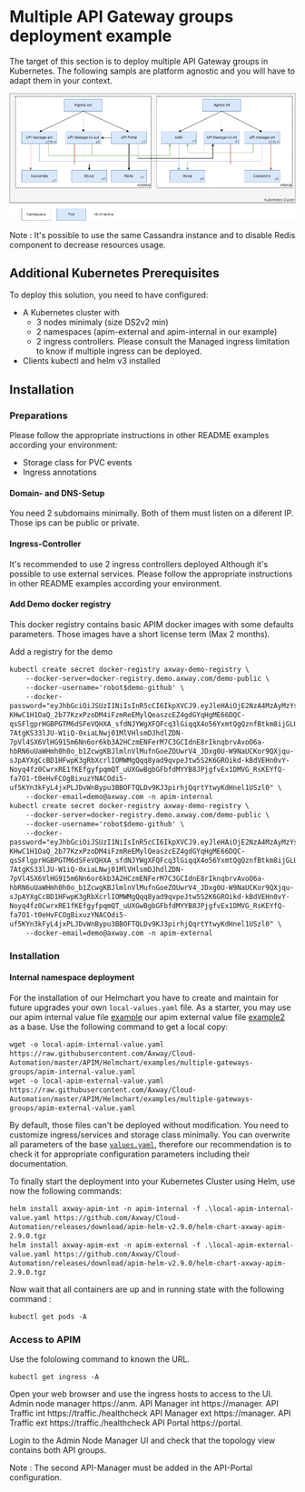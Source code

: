 # Multiple API Gateway groups deployment example

The target of this section is to deploy multiple API Gateway groups in Kubernetes.
The following sampls are platform agnostic and you will have to adapt them in your context.

![Multiple API Gateway groups diagram](imgs/multiple-api-gateway-groups-deployment.png)

Note : It's possible to use the same Cassandra instance and to disable Redis component to decrease resources usage.

## Additional Kubernetes Prerequisites

To deploy this solution, you need to have configured:
- A Kubernetes cluster with 
    - 3 nodes minimaly (size DS2v2 min)
    - 2 namespaces (apim-external and apim-internal in our example)
    - 2 ingress controllers. Please consult the Managed ingress limitation to know if multiple ingress can be deployed.
- Clients kubectl and helm v3 installed

## Installation
### Preparations

 Please follow the appropriate instructions in other README examples according your environment:
 - Storage class for PVC events
 - Ingress annotations

#### Domain- and DNS-Setup

You need 2 subdomains minimally. 
Both of them must listen on a diferent IP.
Those ips can be public or private.

#### Ingress-Controller
It's recommended to use 2 ingress controllers deployed Although it's possible to use external services.
Please follow the appropriate instructions in other README examples according your environment.

#### Add Demo docker registry
This docker registry contains basic APIM docker images with some defaults parameters.
Those images have a short license term (Max 2 months).

Add a registry for the demo
```
kubectl create secret docker-registry axway-demo-registry \
    --docker-server=docker-registry.demo.axway.com/demo-public \
    --docker-username='robot$demo-github' \
    --docker-password="eyJhbGciOiJSUzI1NiIsInR5cCI6IkpXVCJ9.eyJleHAiOjE2NzA4MzAyMzYsImlhdCI6MTY2MzA1NDIzNiwiaXNzIjoiaGFyYm9yLXRva2VuLWRlZmF1bHRJc3N1ZXIiLCJpZCI6MTE2LCJwaWQiOjE2LCJhY2Nlc3MiOlt7IlJlc291cmNlIjoiL3Byb2plY3QvMTYvcmVwb3NpdG9yeSIsIkFjdGlvbiI6InB1bGwiLCJFZmZlY3QiOiIifSx7IlJlc291cmNlIjoiL3Byb2plY3QvMTYvaGVsbS1jaGFydCIsIkFjdGlvbiI6InJlYWQiLCJFZmZlY3QiOiIifV19.bMhjEatxETCDzgu1YMFacsj_gwH-KHwC1H1OaQ_2b77KzxPzoDM4iFzmReEMylQeaszcEZ4gdGYqHgME66DQC-qsSFlgprHGBPGTM6dSFeVQHXA_sfdNJYWgXFQFcq3lGiqqX4o56YxmtQgQznfBtkm8ijGLU0S7sMgFKU6GilTfyNNAVs0SvsTadKloPMXvZaBiM3hOlt22wV7LnBMPWnZY2r12WNa6uYRQEXHRsTvlOBC96Gf0SH3ofr9iVqd8FHs_yGtvkkZl9dYjf3oZ-7AtgKS33lJU-W1iQ-0xiaLNwj01MlVHlsmDJhdlZDN-7pVl4SX6VlHG915m6Nn6or6kb3A2HCzmENFerM7C3GCIdnE8rIknqbrvAvoO6a-hbRN6uUaWHmh0h0o_b1ZcwgKBJlmlnVlMufnGoeZOUwrV4_JDxg0U-W9NaUCKor9QXjqu-sJpAYXgCcBD1HFwpK3gRbXcrlIOMWMgQqq8yad9qvpeJtw5S2K6GROikd-kBdVEHn0vY-Noyq4fz0CwrxRE1fKEfgyfpqmQT_uUXGwBgbGFbfdMYYB8JPjgfvEx1DMVG_RsKEYfQ-fa7O1-t0eHvFCOgBixuzYNACOdi5-uf5KYn3kFyL4jxPLJDvWnBypu3BBOFTQLDv9KJ3pirhjQqrtYtwyKdHnel1USzl0" \
    --docker-email=demo@axway.com -n apim-internal
kubectl create secret docker-registry axway-demo-registry \
    --docker-server=docker-registry.demo.axway.com/demo-public \
    --docker-username='robot$demo-github' \
    --docker-password="eyJhbGciOiJSUzI1NiIsInR5cCI6IkpXVCJ9.eyJleHAiOjE2NzA4MzAyMzYsImlhdCI6MTY2MzA1NDIzNiwiaXNzIjoiaGFyYm9yLXRva2VuLWRlZmF1bHRJc3N1ZXIiLCJpZCI6MTE2LCJwaWQiOjE2LCJhY2Nlc3MiOlt7IlJlc291cmNlIjoiL3Byb2plY3QvMTYvcmVwb3NpdG9yeSIsIkFjdGlvbiI6InB1bGwiLCJFZmZlY3QiOiIifSx7IlJlc291cmNlIjoiL3Byb2plY3QvMTYvaGVsbS1jaGFydCIsIkFjdGlvbiI6InJlYWQiLCJFZmZlY3QiOiIifV19.bMhjEatxETCDzgu1YMFacsj_gwH-KHwC1H1OaQ_2b77KzxPzoDM4iFzmReEMylQeaszcEZ4gdGYqHgME66DQC-qsSFlgprHGBPGTM6dSFeVQHXA_sfdNJYWgXFQFcq3lGiqqX4o56YxmtQgQznfBtkm8ijGLU0S7sMgFKU6GilTfyNNAVs0SvsTadKloPMXvZaBiM3hOlt22wV7LnBMPWnZY2r12WNa6uYRQEXHRsTvlOBC96Gf0SH3ofr9iVqd8FHs_yGtvkkZl9dYjf3oZ-7AtgKS33lJU-W1iQ-0xiaLNwj01MlVHlsmDJhdlZDN-7pVl4SX6VlHG915m6Nn6or6kb3A2HCzmENFerM7C3GCIdnE8rIknqbrvAvoO6a-hbRN6uUaWHmh0h0o_b1ZcwgKBJlmlnVlMufnGoeZOUwrV4_JDxg0U-W9NaUCKor9QXjqu-sJpAYXgCcBD1HFwpK3gRbXcrlIOMWMgQqq8yad9qvpeJtw5S2K6GROikd-kBdVEHn0vY-Noyq4fz0CwrxRE1fKEfgyfpqmQT_uUXGwBgbGFbfdMYYB8JPjgfvEx1DMVG_RsKEYfQ-fa7O1-t0eHvFCOgBixuzYNACOdi5-uf5KYn3kFyL4jxPLJDvWnBypu3BBOFTQLDv9KJ3pirhjQqrtYtwyKdHnel1USzl0" \
    --docker-email=demo@axway.com -n apim-external
```

### Installation
#### Internal namespace deployment
For the installation of our Helmchart you have to create and maintain for future upgrades your own `local-values.yaml` file. As a starter, you may use our apim internal value file [example](apim-internal-value.yaml) our apim external value file [example2](apim-external-value.yaml) as a base. Use the following command to get a local copy:  

```
wget -o local-apim-internal-value.yaml https://raw.githubusercontent.com/Axway/Cloud-Automation/master/APIM/Helmchart/examples/multiple-gateways-groups/apim-internal-value.yaml
wget -o local-apim-external-value.yaml https://raw.githubusercontent.com/Axway/Cloud-Automation/master/APIM/Helmchart/examples/multiple-gateways-groups/apim-external-value.yaml
```

By default, those files can't be deployed without modification. You need to customize ingress/services and storage class minimally.
You can overwrite all parameters of the base [`values.yaml`](../../values.yaml), therefore our recommendation is to check it for appropriate configuration parameters including their documentation.

To finally start the deployment into your Kubernetes Cluster using Helm, use now the following commands:
```
helm install axway-apim-int -n apim-internal -f .\local-apim-internal-value.yaml https://github.com/Axway/Cloud-Automation/releases/download/apim-helm-v2.9.0/helm-chart-axway-apim-2.9.0.tgz
helm install axway-apim-ext -n apim-external -f .\local-apim-external-value.yaml https://github.com/Axway/Cloud-Automation/releases/download/apim-helm-v2.9.0/helm-chart-axway-apim-2.9.0.tgz
```

Now wait that all containers are up and in running state with the following command : 
```
kubectl get pods -A
```

### Access to APIM
Use the fololowing command to known the URL. 
```
kubectl get ingress -A
```

Open your web browser and use the ingress hosts to access to the UI.
Admin node manager https://anm.<domainname1>
API Manager int https://manager.<domainname1>
API Traffic int https://traffic.<domainname1>/healthcheck
API Manager ext https://manager.<domainname2>
API Traffic ext https://traffic.<domainname2>/healthcheck
API Portal https://portal.<domainname2>


Login to the Admin Node Manager UI and check that the topology view contains both API groups.

Note : The second API-Manager must be added in the API-Portal configuration.